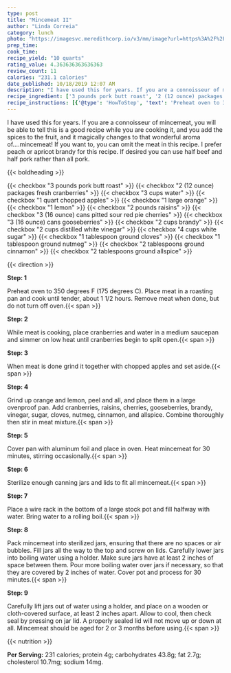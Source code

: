 ```yaml
---
type: post
title: "Mincemeat II"
author: "Linda Correia"
category: lunch
photo: "https://imagesvc.meredithcorp.io/v3/mm/image?url=https%3A%2F%2Fimages.media-allrecipes.com%2Fuserphotos%2F160750.jpg"
prep_time: 
cook_time: 
recipe_yield: "10 quarts"
rating_value: 4.363636363636363
review_count: 11
calories: "231.1 calories"
date_published: 10/18/2019 12:07 AM
description: "I have used this for years. If you are a connoisseur of mincemeat, you will be able to tell this is a good recipe while you are cooking it, and you add the spices to the fruit, and it magically changes to that wonderful aroma of....mincemeat! If you want to, you can omit the meat in this recipe. I prefer peach or apricot brandy for this recipe. If desired you can use half beef and half pork rather than all pork."
recipe_ingredient: ['3 pounds pork butt roast', '2 (12 ounce) packages fresh cranberries', '3 cups water', '1 quart chopped apples', '1 large orange ', '1 lemon', '2 pounds raisins', '3 (16 ounce) cans pitted sour red pie cherries', '3 (16 ounce) cans gooseberries', '2 cups brandy', '2 cups distilled white vinegar', '4 cups white sugar', '1 tablespoon ground cloves', '1 tablespoon ground nutmeg', '2 tablespoons ground cinnamon', '2 tablespoons ground allspice']
recipe_instructions: [{'@type': 'HowToStep', 'text': 'Preheat oven to 350 degrees F (175 degrees C). Place meat in a roasting pan and cook until tender, about 1 1/2 hours. Remove meat when done, but do not turn off oven.\n'}, {'@type': 'HowToStep', 'text': 'While meat is cooking, place cranberries and water in a medium saucepan and simmer on low heat until cranberries begin to split open.\n'}, {'@type': 'HowToStep', 'text': 'When meat is done grind it together with chopped apples and set aside.\n'}, {'@type': 'HowToStep', 'text': 'Grind up orange and lemon, peel and all, and place them in a large ovenproof pan. Add cranberries, raisins, cherries, gooseberries, brandy, vinegar, sugar, cloves, nutmeg, cinnamon, and allspice. Combine thoroughly then stir in meat mixture.\n'}, {'@type': 'HowToStep', 'text': 'Cover pan with aluminum foil and place in oven. Heat mincemeat for 30 minutes, stirring occasionally.\n'}, {'@type': 'HowToStep', 'text': 'Sterilize enough canning jars and lids to fit all mincemeat.\n'}, {'@type': 'HowToStep', 'text': 'Place a wire rack in the bottom of a large stock pot and fill halfway with water. Bring water to a rolling boil.\n'}, {'@type': 'HowToStep', 'text': 'Pack mincemeat into sterilized jars, ensuring that there are no spaces or air bubbles. Fill jars all the way to the top and screw on lids. Carefully lower jars into boiling water using a holder. Make sure jars have at least 2 inches of space between them. Pour more boiling water over jars if necessary, so that they are covered by 2 inches of water. Cover pot and process for 30 minutes.\n'}, {'@type': 'HowToStep', 'text': 'Carefully lift jars out of water using a holder, and place on a wooden or cloth-covered surface, at least 2 inches apart. Allow to cool, then check seal by pressing on jar lid. A properly sealed lid will not move up or down at all. Mincemeat should be aged for 2 or 3 months before using.\n'}]
---
```


I have used this for years. If you are a connoisseur of mincemeat, you will be able to tell this is a good recipe while you are cooking it, and you add the spices to the fruit, and it magically changes to that wonderful aroma of....mincemeat! If you want to, you can omit the meat in this recipe. I prefer peach or apricot brandy for this recipe. If desired you can use half beef and half pork rather than all pork. 

{{< boldheading >}}

{{< checkbox "3 pounds pork butt roast" >}}
{{< checkbox "2 (12 ounce) packages fresh cranberries" >}}
{{< checkbox "3 cups water" >}}
{{< checkbox "1 quart chopped apples" >}}
{{< checkbox "1 large orange" >}}
{{< checkbox "1  lemon" >}}
{{< checkbox "2 pounds raisins" >}}
{{< checkbox "3 (16 ounce) cans pitted sour red pie cherries" >}}
{{< checkbox "3 (16 ounce) cans gooseberries" >}}
{{< checkbox "2 cups brandy" >}}
{{< checkbox "2 cups distilled white vinegar" >}}
{{< checkbox "4 cups white sugar" >}}
{{< checkbox "1 tablespoon ground cloves" >}}
{{< checkbox "1 tablespoon ground nutmeg" >}}
{{< checkbox "2 tablespoons ground cinnamon" >}}
{{< checkbox "2 tablespoons ground allspice" >}}


{{< direction >}}

**Step: 1**

Preheat oven to 350 degrees F (175 degrees C). Place meat in a roasting pan and cook until tender, about 1 1/2 hours. Remove meat when done, but do not turn off oven.{{< span >}}

**Step: 2**

While meat is cooking, place cranberries and water in a medium saucepan and simmer on low heat until cranberries begin to split open.{{< span >}}

**Step: 3**

When meat is done grind it together with chopped apples and set aside.{{< span >}}

**Step: 4**

Grind up orange and lemon, peel and all, and place them in a large ovenproof pan. Add cranberries, raisins, cherries, gooseberries, brandy, vinegar, sugar, cloves, nutmeg, cinnamon, and allspice. Combine thoroughly then stir in meat mixture.{{< span >}}

**Step: 5**

Cover pan with aluminum foil and place in oven. Heat mincemeat for 30 minutes, stirring occasionally.{{< span >}}

**Step: 6**

Sterilize enough canning jars and lids to fit all mincemeat.{{< span >}}

**Step: 7**

Place a wire rack in the bottom of a large stock pot and fill halfway with water. Bring water to a rolling boil.{{< span >}}

**Step: 8**

Pack mincemeat into sterilized jars, ensuring that there are no spaces or air bubbles. Fill jars all the way to the top and screw on lids. Carefully lower jars into boiling water using a holder. Make sure jars have at least 2 inches of space between them. Pour more boiling water over jars if necessary, so that they are covered by 2 inches of water. Cover pot and process for 30 minutes.{{< span >}}

**Step: 9**

Carefully lift jars out of water using a holder, and place on a wooden or cloth-covered surface, at least 2 inches apart. Allow to cool, then check seal by pressing on jar lid. A properly sealed lid will not move up or down at all. Mincemeat should be aged for 2 or 3 months before using.{{< span >}}

{{< nutrition >}}

**Per Serving:** 231 calories; protein 4g; carbohydrates 43.8g; fat 2.7g; cholesterol 10.7mg; sodium 14mg.